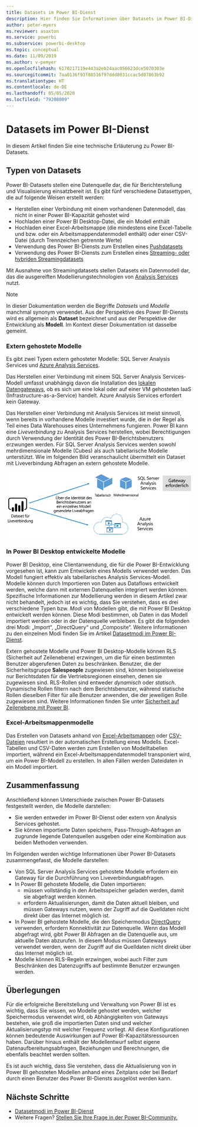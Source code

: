```yaml
---
title: Datasets im Power BI-Dienst
description: Hier finden Sie Informationen über Datasets im Power BI-Dienst, die eine Datenquelle darstellen, die für Berichterstellung und Visualisierung einsatzbereit ist.
author: peter-myers
ms.reviewer: asaxton
ms.service: powerbi
ms.subservice: powerbi-desktop
ms.topic: conceptual
ms.date: 11/09/2019
ms.author: v-pemyer
ms.openlocfilehash: 6170217119e443a2eb24aac056623dce5070303e
ms.sourcegitcommit: 7aa0136f93f88516f97ddd8031ccac5d07863b92
ms.translationtype: HT
ms.contentlocale: de-DE
ms.lasthandoff: 05/05/2020
ms.locfileid: "79208009"
---
```

# <a name="datasets-in-the-power-bi-service"></a>Datasets im Power BI-Dienst

In diesem Artikel finden Sie eine technische Erläuterung zu Power BI-Datasets.

## <a name="dataset-types"></a>Typen von Datasets

Power BI-Datasets stellen eine Datenquelle dar, die für Berichterstellung und Visualisierung einsatzbereit ist. Es gibt fünf verschiedene Datasettypen, die auf folgende Weisen erstellt werden:

- Herstellen einer Verbindung mit einem vorhandenen Datenmodell, das nicht in einer Power BI-Kapazität gehostet wird
- Hochladen einer Power BI Desktop-Datei, die ein Modell enthält
- Hochladen einer Excel-Arbeitsmappe (die mindestens eine Excel-Tabelle und bzw. oder ein Arbeitsmappendatenmodell enthält) oder einer CSV-Datei (durch Trennzeichen getrennte Werte)
- Verwendung des Power BI-Diensts zum Erstellen eines [Pushdatasets](developer/automation/walkthrough-push-data.md)
- Verwendung des Power BI-Diensts zum Erstellen eines [Streaming- oder hybriden Streamingdatasets](service-real-time-streaming.md)

Mit Ausnahme von Streamingdatasets stellen Datasets ein Datenmodell dar, das die ausgereiften Modellierungstechnologien von [Analysis Services](/analysis-services/analysis-services-overview) nutzt.

> [!NOTE]
> In dieser Dokumentation werden die Begriffe _Datasets_ und _Modelle_ manchmal synonym verwendet. Aus der Perspektive des Power BI-Diensts wird es allgemein als **Dataset** bezeichnet und aus der Perspektive der Entwicklung als **Modell**. Im Kontext dieser Dokumentation ist dasselbe gemeint.

### <a name="external-hosted-models"></a>Extern gehostete Modelle

Es gibt zwei Typen extern gehosteter Modelle: SQL Server Analysis Services und [Azure Analysis Services](/azure/analysis-services/analysis-services-overview).

Das Herstellen einer Verbindung mit einem SQL Server Analysis Services-Modell umfasst unabhängig davon die Installation des [lokalen Datengateways](service-gateway-onprem.md), ob es sich um eine lokal oder auf einer VM gehosteten IaaS (Infrastructure-as-a-Service) handelt. Azure Analysis Services erfordert kein Gateway.

Das Herstellen einer Verbindung mit Analysis Services ist meist sinnvoll, wenn bereits in vorhandene Modelle investiert wurde, die in der Regel als Teil eines Data Warehouses eines Unternehmens fungieren. Power BI kann eine _Liveverbindung_ zu Analysis Services herstellen, wobei Berechtigungen durch Verwendung der Identität des Power BI-Berichtsbenutzers erzwungen werden. Für SQL Server Analysis Services werden sowohl mehrdimensionale Modelle (Cubes) als auch tabellarische Modelle unterstützt. Wie im folgenden Bild veranschaulicht übermittelt ein Dataset mit Liveverbindung Abfragen an extern gehostete Modelle.

![Dataset mit Liveverbindung übergibt Abfragen an ein extern gehostetes Modell](media/service-datasets-understand/live-connection-dataset.png)

### <a name="power-bi-desktop-developed-models"></a>In Power BI Desktop entwickelte Modelle

Power BI Desktop, eine Clientanwendung, die für die Power BI-Entwicklung vorgesehen ist, kann zum Entwickeln eines Modells verwendet werden. Das Modell fungiert effektiv als tabellarisches Analysis Services-Modell. Modelle können durch Importieren von Daten aus Dataflows entwickelt werden, welche dann mit externen Datenquellen integriert werden können. Spezifische Informationen zur Modellierung werden in diesem Artikel zwar nicht behandelt, jedoch ist es wichtig, dass Sie verstehen, dass es drei verschiedene Typen bzw. _Modi_ von Modellen gibt, die mit Power BI Desktop entwickelt werden können. Diese Modi bestimmen, ob Daten in das Modell importiert werden oder in der Datenquelle verbleiben. Es gibt die folgenden drei Modi: „Import“, „DirectQuery“ und „Composite“. Weitere Informationen zu den einzelnen Modi finden Sie im Artikel [Datasetmodi im Power BI-Dienst](service-dataset-modes-understand.md).

Extern gehostete Modelle und Power BI Desktop-Modelle können RLS (Sicherheit auf Zeilenebene) erzwingen, um die für einen bestimmten Benutzer abgerufenen Daten zu beschränken. Benutzer, die der Sicherheitsgruppe **Salespeople** zugewiesen sind, können beispielsweise nur Berichtsdaten für die Vertriebsregionen einsehen, denen sie zugewiesen sind. RLS-Rollen sind entweder _dynamisch_ oder _statisch_. Dynamische Rollen filtern nach dem Berichtsbenutzer, während statische Rollen dieselben Filter für alle Benutzer anwenden, die der jeweiligen Rolle zugewiesen sind. Weitere Informationen finden Sie unter [Sicherheit auf Zeilenebene mit Power BI](service-admin-rls.md).

### <a name="excel-workbook-models"></a>Excel-Arbeitsmappenmodelle

Das Erstellen von Datasets anhand von [Excel-Arbeitsmappen](service-excel-workbook-files.md) oder [CSV-Dateien](service-comma-separated-value-files.md) resultiert in der automatischen Erstellung eines Modells. Excel-Tabellen und CSV-Daten werden zum Erstellen von Modelltabellen importiert, während ein Excel-Arbeitsmappendatenmodell transponiert wird, um ein Power BI-Modell zu erstellen. In allen Fällen werden Dateidaten in ein Modell importiert.

## <a name="summary"></a>Zusammenfassung

Anschließend können Unterschiede zwischen Power BI-Datasets festgestellt werden, die Modelle darstellen:

- Sie werden entweder im Power BI-Dienst oder extern von Analysis Services gehostet.
- Sie können importierte Daten speichern, Pass-Through-Abfragen an zugrunde liegende Datenquellen ausgeben oder eine Kombination aus beiden Methoden verwenden.

Im Folgenden werden wichtige Informationen über Power BI-Datasets zusammengefasst, die Modelle darstellen:

- Von SQL Server Analysis Services gehostete Modelle erfordern ein Gateway für die Durchführung von Liveverbindungsabfragen.
- In Power BI gehostete Modelle, die Daten importieren:
  - müssen vollständig in den Arbeitsspeicher geladen werden, damit sie abgefragt werden können.
  - erfordern Aktualisierungen, damit die Daten aktuell bleiben, und müssen Gateways nutzen, wenn der Zugriff auf die Quelldaten nicht direkt über das Internet möglich ist.
- In Power BI gehostete Modelle, die den Speichermodus [DirectQuery](desktop-directquery-about.md) verwenden, erfordern Konnektivität zur Datenquelle. Wenn das Modell abgefragt wird, gibt Power BI Abfragen an die Datenquelle aus, um aktuelle Daten abzurufen. In diesem Modus müssen Gateways verwendet werden, wenn der Zugriff auf die Quelldaten nicht direkt über das Internet möglich ist.
- Modelle können RLS-Regeln erzwingen, wobei auch Filter zum Beschränken des Datenzugriffs auf bestimmte Benutzer erzwungen werden.

## <a name="considerations"></a>Überlegungen

Für die erfolgreiche Bereitstellung und Verwaltung von Power BI ist es wichtig, dass Sie wissen, wo Modelle gehostet werden, welcher Speichermodus verwendet wird, ob Abhängigkeiten von Gateways bestehen, wie groß die importierten Daten sind und welcher Aktualisierungstyp mit welcher Frequenz vorliegt. All diese Konfigurationen können bedeutende Auswirkungen auf Power BI-Kapazitätsressourcen haben. Darüber hinaus enthält der Modellentwurf selbst eigene Datenaufbereitungsabfragen, Beziehungen und Berechnungen, die ebenfalls beachtet werden sollten.

Es ist auch wichtig, dass Sie verstehen, dass die Aktualisierung von in Power BI gehosteten Modellen anhand eines Zeitplans oder bei Bedarf durch einen Benutzer des Power BI-Diensts ausgelöst werden kann.

## <a name="next-steps"></a>Nächste Schritte

- [Datasetmodi im Power BI-Dienst](service-dataset-modes-understand.md)
- Weitere Fragen? [Stellen Sie Ihre Frage in der Power BI-Community.](https://community.powerbi.com/)

